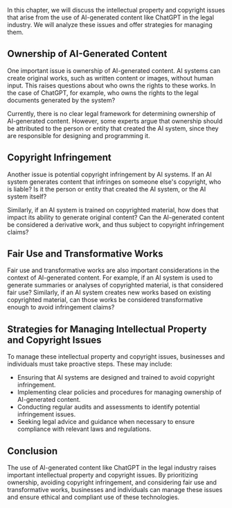 
In this chapter, we will discuss the intellectual property and copyright issues that arise from the use of AI-generated content like ChatGPT in the legal industry. We will analyze these issues and offer strategies for managing them.

Ownership of AI-Generated Content
---------------------------------

One important issue is ownership of AI-generated content. AI systems can create original works, such as written content or images, without human input. This raises questions about who owns the rights to these works. In the case of ChatGPT, for example, who owns the rights to the legal documents generated by the system?

Currently, there is no clear legal framework for determining ownership of AI-generated content. However, some experts argue that ownership should be attributed to the person or entity that created the AI system, since they are responsible for designing and programming it.

Copyright Infringement
----------------------

Another issue is potential copyright infringement by AI systems. If an AI system generates content that infringes on someone else's copyright, who is liable? Is it the person or entity that created the AI system, or the AI system itself?

Similarly, if an AI system is trained on copyrighted material, how does that impact its ability to generate original content? Can the AI-generated content be considered a derivative work, and thus subject to copyright infringement claims?

Fair Use and Transformative Works
---------------------------------

Fair use and transformative works are also important considerations in the context of AI-generated content. For example, if an AI system is used to generate summaries or analyses of copyrighted material, is that considered fair use? Similarly, if an AI system creates new works based on existing copyrighted material, can those works be considered transformative enough to avoid infringement claims?

Strategies for Managing Intellectual Property and Copyright Issues
------------------------------------------------------------------

To manage these intellectual property and copyright issues, businesses and individuals must take proactive steps. These may include:

* Ensuring that AI systems are designed and trained to avoid copyright infringement.
* Implementing clear policies and procedures for managing ownership of AI-generated content.
* Conducting regular audits and assessments to identify potential infringement issues.
* Seeking legal advice and guidance when necessary to ensure compliance with relevant laws and regulations.

Conclusion
----------

The use of AI-generated content like ChatGPT in the legal industry raises important intellectual property and copyright issues. By prioritizing ownership, avoiding copyright infringement, and considering fair use and transformative works, businesses and individuals can manage these issues and ensure ethical and compliant use of these technologies.
